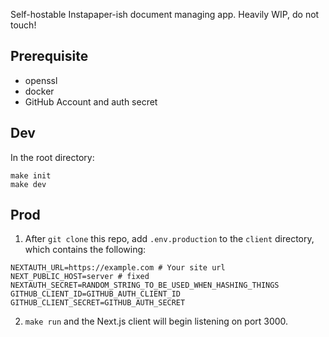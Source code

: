 Self-hostable Instapaper-ish document managing app.
Heavily WIP, do not touch!

## Prerequisite
- openssl
- docker
- GitHub Account and auth secret

## Dev
In the root directory:
```
make init
make dev 
```

## Prod
1. After `git clone` this repo, add `.env.production` to the `client` directory, which contains the following:
```
NEXTAUTH_URL=https://example.com # Your site url
NEXT_PUBLIC_HOST=server # fixed
NEXTAUTH_SECRET=RANDOM_STRING_TO_BE_USED_WHEN_HASHING_THINGS
GITHUB_CLIENT_ID=GITHUB_AUTH_CLIENT_ID
GITHUB_CLIENT_SECRET=GITHUB_AUTH_SECRET
```
2. `make run` and the Next.js client will begin listening on port 3000.
